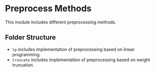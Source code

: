 # Preprocess Methods

This module includes different preprocessing methods.

## Folder Structure

* `lp` includes implementation of preprocessing based on linear programming.
* `truncate` includes implementation of preprocessing based on weight truncation.
